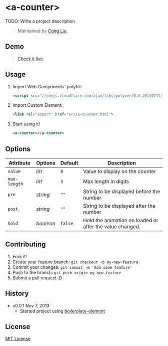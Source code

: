 # &lt;a-counter&gt;

TODO: Write a project description

> Maintained by [Cong Liu](https://github.com/ghostoy).

## Demo

> [Check it live](http://ghostoy.github.io/a-counter).

## Usage

1. Import Web Components' polyfill:

	```html
	<script src="//cdnjs.cloudflare.com/ajax/libs/polymer/0.0.20130711/polymer.min.js"></script>
	```

2. Import Custom Element:

	```html
	<link rel="import" href="src/a-counter.html">
	```

3. Start using it!

	```html
	<a-counter></a-counter>
	```

## Options

Attribute  | Options                   | Default             | Description
---        | ---                       | ---                 | ---
`value`    | *int*                     | `0`                 | Value to display on the counter
`max-length`| *int*				 	   | `3`               	 | Max length in digits
`pre`      | *string*                  | `""`                | String to be displayed before the number
`post`     | *string*                  | `""`                | String to be displayed after the number
`hold`     | *boolean*                 | `false`             | Hold the animation on loaded or after the value changed.

## Contributing

1. Fork it!
2. Create your feature branch: `git checkout -b my-new-feature`
3. Commit your changes: `git commit -m 'Add some feature'`
4. Push to the branch: `git push origin my-new-feature`
5. Submit a pull request :D

## History

* v0.0.1 Nov 7, 2013
	* Started project using [boilerplate-element](https://github.com/customelements/boilerplate-element)

## License

[MIT License](http://opensource.org/licenses/MIT)